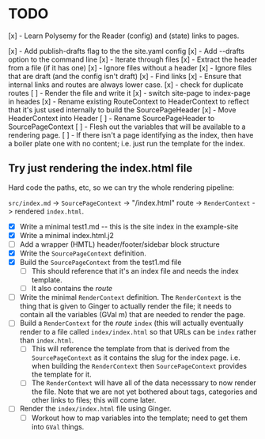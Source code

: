 # TODO

[x] - Learn Polysemy for the Reader (config) and (state) links to pages.

[x] - Add publish-drafts flag to the the site.yaml config
[x] - Add --drafts option to the command line
[x] - Iterate through files
[x] - Extract the header from a file (if it has one)
[x] - Ignore files without a header
[x] - Ignore files that are draft (and the config isn't draft)
[x] - Find links
[x] - Ensure that internal links and routes are always lower case.
[x] - check for duplicate routes
[ ] - Render the file and write it
[x] - switch site-page to index-page in heades
[x] - Rename existing RouteContext to HeaderContext to reflect that it's just
      used internally to build the SourcePageHeader
[x] - Move HeaderContext into Header
[ ] - Rename SourcePageHeader to SourcePageContext
[ ] - Flesh out the variables that will be available to a rendering page.
[ ] - If there isn't a page identifying as the index, then have a boiler plate
      one with no content; i.e. just run the template for the index.

## Try just rendering the index.html file

Hard code the paths, etc, so we can try the whole rendering pipeline:

  `src/index.md` -> `SourcePageContext` -> "/index.html" route -> `RenderContext` ->
  rendered `index.html`.

* [x] Write a minimal test1.md  -- this is the site index in the example-site
* [x] Write a minimal index.html.j2
* [ ] Add a wrapper (HMTL) header/footer/sidebar block structure
* [x] Write the `SourcePageContext` definition.
* [x] Build the `SourcePageContext` from the test1.md file
  * [ ] This should reference that it's an index file and needs the index
        template.
  * [ ] It also contains the *route*
* [ ] Write the minimal `RenderContext` definition.  The `RenderContext` is the
      thing that is given to Ginger to actually render the file; it needs to
      contain all the variables (GVal m) that are needed to render the page.
* [ ] Build a `RenderContext` for the *route* `index` (this will actually
      eventually render to a file called `index/index.html` so that URLs can be
      `index` rather than `index.html`.
  * [ ] This will reference the template from that is derived from the
	`SourcePageContext` as it contains the slug for the index page.  i.e.
	when building the `RenderContext` then `SourcePageContext` provides the
	template for it.
  * [ ] The `RenderContext` will have all of the data necesssary to now render
        the file.  Note that we are not yet bothered about tags, categories and
        other links to files; this will come later.
* [ ] Render the `index/index.html` file using Ginger.
  * [ ] Workout how to map variables into the template; need to get them into
        `GVal` things.
